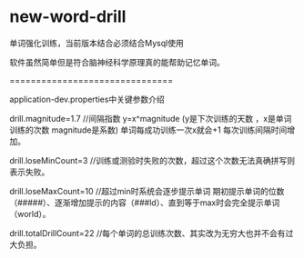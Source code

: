 # new-word-drill

单词强化训练，当前版本结合必须结合Mysql使用

软件虽然简单但是符合脑神经科学原理真的能帮助记忆单词。

===============================

application-dev.properties中关键参数介绍

drill.magnitude=1.7 //间隔指数 y=x^magnitude (y是下次训练的天数 ，x是单词训练的次数 magnitude是系数) 单词每成功训练一次x就会+1 每次训练间隔时间增加。

drill.loseMinCount=3 //训练或测验时失败的次数，超过这个次数无法真确拼写则表示失败。

drill.loseMaxCount=10 //超过min时系统会逐步提示单词 期初提示单词的位数（#####）、逐渐增加提示的内容（###ld）、直到等于max时会完全提示单词（world）。

drill.totalDrillCount=22 //每个单词的总训练次数、其实改为无穷大也并不会有过大负担。
